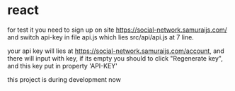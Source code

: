 # react
for test it you need to sign up on site https://social-network.samuraijs.com/
and switch api-key in file api.js which lies src/api/api.js at 7 line.

your api key will lies at https://social-network.samuraijs.com/account, and there will input with key, if its empty you should to click "Regenerate key", and this key put in property 'API-KEY'

this project is during development now
